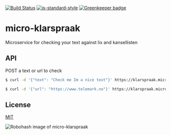[![Build Status](https://travis-ci.org/telemark/micro-klarspraak.svg?branch=master)](https://travis-ci.org/telemark/micro-klarspraak)
[![js-standard-style](https://img.shields.io/badge/code%20style-standard-brightgreen.svg?style=flat)](https://github.com/feross/standard)
[![Greenkeeper badge](https://badges.greenkeeper.io/telemark/micro-klarspraak.svg)](https://greenkeeper.io/)

# micro-klarspraak

Microservice for checking your text against lix and kansellisten

## API

POST a text or url to check

```bash
$ curl -d '{"text": "Check me Im a nice text"}' https://klarspraak.micro.t-fk.win
```

```bash
$ curl -d '{"url": "https://www.telemark.no"}' https://klarspraak.micro.t-fk.win
```

## License

[MIT](LICENSE)

![Robohash image of micro-klarspraak](https://robots.kebabstudios.party/micro-klarspraak.png "Robohash image of micro-klarspraak")
